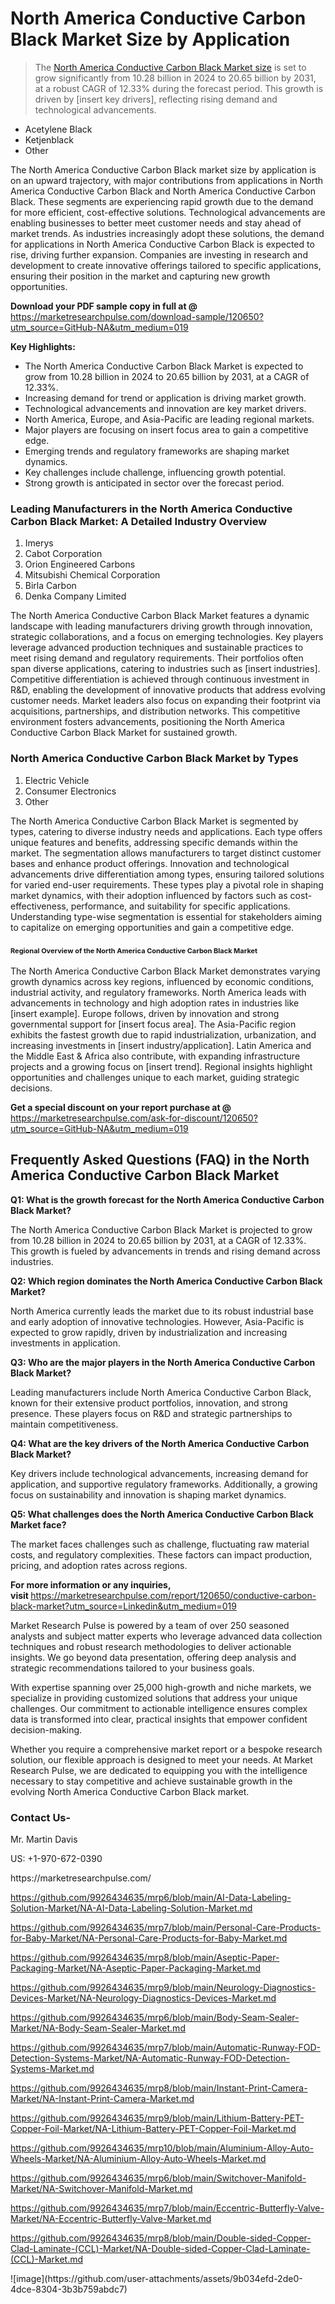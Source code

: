 <h1>North America Conductive Carbon Black Market&nbsp;Size by Application</h1><blockquote><p>The <a href="https://marketresearchpulse.com/download-sample/120650?utm_source=GitHub-NA&amp;utm_medium=019">North America Conductive Carbon Black Market size</a> is set to grow significantly from 10.28 billion in 2024 to 20.65 billion by 2031, at a robust CAGR of 12.33% during the forecast period. This growth is driven by [insert key drivers], reflecting rising demand and technological advancements.</p></blockquote><ul><li>Acetylene Black<li> Ketjenblack<li> Other</li></ul><p>The North America Conductive Carbon Black market size by application is on an upward trajectory, with major contributions from applications in North America Conductive Carbon Black and North America Conductive Carbon Black. These segments are experiencing rapid growth due to the demand for more efficient, cost-effective solutions. Technological advancements are enabling businesses to better meet customer needs and stay ahead of market trends. As industries increasingly adopt these solutions, the demand for applications in North America Conductive Carbon Black is expected to rise, driving further expansion. Companies are investing in research and development to create innovative offerings tailored to specific applications, ensuring their position in the market and capturing new growth opportunities.</p><p><strong>Download your PDF sample copy in full at @ </strong><a href="https://marketresearchpulse.com/download-sample/120650?utm_source=GitHub-NA&amp;utm_medium=019">https://marketresearchpulse.com/download-sample/120650?utm_source=GitHub-NA&amp;utm_medium=019</a></p><p><strong>Key Highlights: </strong></p><ul><li>The North America Conductive Carbon Black Market is expected to grow from 10.28 billion in 2024 to 20.65 billion by 2031, at a CAGR of 12.33%.</li><li>Increasing demand for trend or application is driving market growth.</li><li>Technological advancements and innovation are key market drivers.</li><li>North America, Europe, and Asia-Pacific are leading regional markets.</li><li>Major players are focusing on insert focus area to gain a competitive edge.</li><li>Emerging trends and regulatory frameworks are shaping market dynamics.</li><li>Key challenges include challenge, influencing growth potential.</li><li>Strong growth is anticipated in sector over the forecast period.</li></ul><h3>Leading Manufacturers in the North America Conductive Carbon Black Market: A Detailed Industry Overview</h3><ol><li>Imerys</li><li>Cabot Corporation</li><li>Orion Engineered Carbons</li><li>Mitsubishi Chemical Corporation</li><li>Birla Carbon</li><li>Denka Company Limited</li></ol><div class="flex max-w-full flex-col flex-grow"><div class="min-h-8 text-message flex w-full flex-col items-end gap-2 whitespace-normal break-words [.text-message+&amp;]:mt-5" dir="auto" data-message-author-role="assistant" data-message-id="fd8432e4-4910-450d-b182-61b7bfb0a01f" data-message-model-slug="gpt-4o"><div class="flex w-full flex-col gap-1 empty:hidden first:pt-[3px]"><div class="markdown prose w-full break-words dark:prose-invert light"><p>The North America Conductive Carbon Black Market features a dynamic landscape with leading manufacturers driving growth through innovation, strategic collaborations, and a focus on emerging technologies. Key players leverage advanced production techniques and sustainable practices to meet rising demand and regulatory requirements. Their portfolios often span diverse applications, catering to industries such as [insert industries]. Competitive differentiation is achieved through continuous investment in R&amp;D, enabling the development of innovative products that address evolving customer needs. Market leaders also focus on expanding their footprint via acquisitions, partnerships, and distribution networks. This competitive environment fosters advancements, positioning the North America Conductive Carbon Black Market for sustained growth.</p></div></div></div></div><h3>North America Conductive Carbon Black Market by Types</h3><ol><li>Electric Vehicle<li> Consumer Electronics<li> Other</li></ol><div class="flex max-w-full flex-col flex-grow"><div class="min-h-8 text-message flex w-full flex-col items-end gap-2 whitespace-normal break-words [.text-message+&amp;]:mt-5" dir="auto" data-message-author-role="assistant" data-message-id="084470be-0bb7-4664-bddf-5156b4f41249" data-message-model-slug="gpt-4o-mini"><div class="flex w-full flex-col gap-1 empty:hidden first:pt-[3px]"><div class="markdown prose w-full break-words dark:prose-invert light"><p>The North America Conductive Carbon Black Market is segmented by types, catering to diverse industry needs and applications. Each type offers unique features and benefits, addressing specific demands within the market. The segmentation allows manufacturers to target distinct customer bases and enhance product offerings. Innovation and technological advancements drive differentiation among types, ensuring tailored solutions for varied end-user requirements. These types play a pivotal role in shaping market dynamics, with their adoption influenced by factors such as cost-effectiveness, performance, and suitability for specific applications. Understanding type-wise segmentation is essential for stakeholders aiming to capitalize on emerging opportunities and gain a competitive edge.</p></div></div></div></div><h3><span style="font-size: 11px;">Regional Overview of the North America Conductive Carbon Black Market</span></h3><div class="flex max-w-full flex-col flex-grow"><div class="min-h-8 text-message flex w-full flex-col items-end gap-2 whitespace-normal break-words [.text-message+&amp;]:mt-5" dir="auto" data-message-author-role="assistant" data-message-id="e9038762-ce64-4e30-91c9-9bd413514231" data-message-model-slug="gpt-4o-mini"><div class="flex w-full flex-col gap-1 empty:hidden first:pt-[3px]"><div class="markdown prose w-full break-words dark:prose-invert light"><p>The North America Conductive Carbon Black Market demonstrates varying growth dynamics across key regions, influenced by economic conditions, industrial activity, and regulatory frameworks. North America leads with advancements in technology and high adoption rates in industries like [insert example]. Europe follows, driven by innovation and strong governmental support for [insert focus area]. The Asia-Pacific region exhibits the fastest growth due to rapid industrialization, urbanization, and increasing investments in [insert industry/application]. Latin America and the Middle East &amp; Africa also contribute, with expanding infrastructure projects and a growing focus on [insert trend]. Regional insights highlight opportunities and challenges unique to each market, guiding strategic decisions.</p></div></div></div></div><p><strong>Get a special discount on your report purchase at @ </strong><a href="https://marketresearchpulse.com/ask-for-discount/120650?utm_source=GitHub-NA&amp;utm_medium=019">https://marketresearchpulse.com/ask-for-discount/120650?utm_source=GitHub-NA&amp;utm_medium=019</a></p><h2>Frequently Asked Questions (FAQ) in the North America Conductive Carbon Black Market</h2><p><strong>Q1: What is the growth forecast for the North America Conductive Carbon Black Market?</strong></p><p>The North America Conductive Carbon Black Market is projected to grow from 10.28 billion in 2024 to 20.65 billion by 2031, at a CAGR of 12.33%. This growth is fueled by advancements in trends and rising demand across industries.</p><p><strong>Q2: Which region dominates the North America Conductive Carbon Black Market?</strong></p><p>North America currently leads the market due to its robust industrial base and early adoption of innovative technologies. However, Asia-Pacific is expected to grow rapidly, driven by industrialization and increasing investments in application.</p><p><strong>Q3: Who are the major players in the North America Conductive Carbon Black Market?</strong></p><p>Leading manufacturers include North America Conductive Carbon Black, known for their extensive product portfolios, innovation, and strong presence. These players focus on R&amp;D and strategic partnerships to maintain competitiveness.</p><p><strong>Q4: What are the key drivers of the North America Conductive Carbon Black Market?</strong></p><p>Key drivers include technological advancements, increasing demand for application, and supportive regulatory frameworks. Additionally, a growing focus on sustainability and innovation is shaping market dynamics.</p><p><strong>Q5: What challenges does the North America Conductive Carbon Black Market face?</strong></p><p>The market faces challenges such as challenge, fluctuating raw material costs, and regulatory complexities. These factors can impact production, pricing, and adoption rates across regions.</p><p><strong>For more information or any inquiries, visit&nbsp;</strong><a href="https://marketresearchpulse.com/report/120650/conductive-carbon-black-market?utm_source=Linkedin&utm_medium=019">https://marketresearchpulse.com/report/120650/conductive-carbon-black-market?utm_source=Linkedin&utm_medium=019</a></p><p>Market Research Pulse is powered by a team of over 250 seasoned analysts and subject matter experts who leverage advanced data collection techniques and robust research methodologies to deliver actionable insights. We go beyond data presentation, offering deep analysis and strategic recommendations tailored to your business goals.</p><p>With expertise spanning over 25,000 high-growth and niche markets, we specialize in providing customized solutions that address your unique challenges. Our commitment to actionable intelligence ensures complex data is transformed into clear, practical insights that empower confident decision-making.</p><p>Whether you require a comprehensive market report or a bespoke research solution, our flexible approach is designed to meet your needs. At Market Research Pulse, we are dedicated to equipping you with the intelligence necessary to stay competitive and achieve sustainable growth in the evolving North America Conductive Carbon Black market.</p><h3><strong>Contact Us-</strong></h3><p>Mr. Martin Davis</p><p>US: +1-970-672-0390</p><p>https://marketresearchpulse.com/</p><p><a href="https://github.com/9926434635/mrp6/blob/main/AI-Data-Labeling-Solution-Market/NA-AI-Data-Labeling-Solution-Market.md">https://github.com/9926434635/mrp6/blob/main/AI-Data-Labeling-Solution-Market/NA-AI-Data-Labeling-Solution-Market.md</a></p><p><a href="https://github.com/9926434635/mrp7/blob/main/Personal-Care-Products-for-Baby-Market/NA-Personal-Care-Products-for-Baby-Market.md">https://github.com/9926434635/mrp7/blob/main/Personal-Care-Products-for-Baby-Market/NA-Personal-Care-Products-for-Baby-Market.md</a></p><p><a href="https://github.com/9926434635/mrp8/blob/main/Aseptic-Paper-Packaging-Market/NA-Aseptic-Paper-Packaging-Market.md">https://github.com/9926434635/mrp8/blob/main/Aseptic-Paper-Packaging-Market/NA-Aseptic-Paper-Packaging-Market.md</a></p><p><a href="https://github.com/9926434635/mrp9/blob/main/Neurology-Diagnostics-Devices-Market/NA-Neurology-Diagnostics-Devices-Market.md">https://github.com/9926434635/mrp9/blob/main/Neurology-Diagnostics-Devices-Market/NA-Neurology-Diagnostics-Devices-Market.md</a></p><p><a href="https://github.com/9926434635/mrp6/blob/main/Body-Seam-Sealer-Market/NA-Body-Seam-Sealer-Market.md">https://github.com/9926434635/mrp6/blob/main/Body-Seam-Sealer-Market/NA-Body-Seam-Sealer-Market.md</a></p><p><a href="https://github.com/9926434635/mrp7/blob/main/Automatic-Runway-FOD-Detection-Systems-Market/NA-Automatic-Runway-FOD-Detection-Systems-Market.md">https://github.com/9926434635/mrp7/blob/main/Automatic-Runway-FOD-Detection-Systems-Market/NA-Automatic-Runway-FOD-Detection-Systems-Market.md</a></p><p><a href="https://github.com/9926434635/mrp8/blob/main/Instant-Print-Camera-Market/NA-Instant-Print-Camera-Market.md">https://github.com/9926434635/mrp8/blob/main/Instant-Print-Camera-Market/NA-Instant-Print-Camera-Market.md</a></p><p><a href="https://github.com/9926434635/mrp9/blob/main/Lithium-Battery-PET-Copper-Foil-Market/NA-Lithium-Battery-PET-Copper-Foil-Market.md">https://github.com/9926434635/mrp9/blob/main/Lithium-Battery-PET-Copper-Foil-Market/NA-Lithium-Battery-PET-Copper-Foil-Market.md</a></p><p><a href="https://github.com/9926434635/mrp10/blob/main/Aluminium-Alloy-Auto-Wheels-Market/NA-Aluminium-Alloy-Auto-Wheels-Market.md">https://github.com/9926434635/mrp10/blob/main/Aluminium-Alloy-Auto-Wheels-Market/NA-Aluminium-Alloy-Auto-Wheels-Market.md</a></p><p><a href="https://github.com/9926434635/mrp6/blob/main/Switchover-Manifold-Market/NA-Switchover-Manifold-Market.md">https://github.com/9926434635/mrp6/blob/main/Switchover-Manifold-Market/NA-Switchover-Manifold-Market.md</a></p><p><a href="https://github.com/9926434635/mrp7/blob/main/Eccentric-Butterfly-Valve-Market/NA-Eccentric-Butterfly-Valve-Market.md">https://github.com/9926434635/mrp7/blob/main/Eccentric-Butterfly-Valve-Market/NA-Eccentric-Butterfly-Valve-Market.md</a></p><p><a href="https://github.com/9926434635/mrp8/blob/main/Double-sided-Copper-Clad-Laminate-(CCL)-Market/NA-Double-sided-Copper-Clad-Laminate-(CCL)-Market.md">https://github.com/9926434635/mrp8/blob/main/Double-sided-Copper-Clad-Laminate-(CCL)-Market/NA-Double-sided-Copper-Clad-Laminate-(CCL)-Market.md</a></p>
![image](https://github.com/user-attachments/assets/9b034efd-2de0-4dce-8304-3b3b759abdc7)
